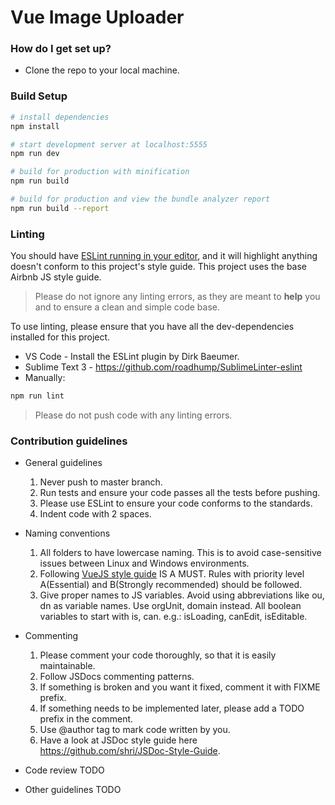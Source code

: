 # Vue Image Uploader

### How do I get set up? ###

* Clone the repo to your local machine.

### Build Setup ###

``` bash
# install dependencies
npm install

# start development server at localhost:5555
npm run dev

# build for production with minification
npm run build

# build for production and view the bundle analyzer report
npm run build --report
```

### Linting ###

You should have [ESLint running in your editor](http://eslint.org/docs/user-guide/integrations.html), and it will highlight anything doesn't conform to this project's style guide. This project uses the base Airbnb JS style guide.

> Please do not ignore any linting errors, as they are meant to **help** you and to ensure a clean and simple code base.

To use linting, please ensure that you have all the dev-dependencies installed for this project.
* VS Code - Install the ESLint plugin by Dirk Baeumer.
* Sublime Text 3 - https://github.com/roadhump/SublimeLinter-eslint
* Manually: 
``` bash
npm run lint
```

> Please do not push code with any linting errors.

### Contribution guidelines ###

* General guidelines
  1. Never push to master branch.
  2. Run tests and ensure your code passes all the tests before pushing.
  3. Please use ESLint to ensure your code conforms to the standards.
  4. Indent code with 2 spaces.

* Naming conventions
  1. All folders to have lowercase naming. This is to avoid case-sensitive issues between Linux and Windows environments.
  2. Following [VueJS style guide](https://vuejs.org/v2/style-guide/) IS A MUST. Rules with priority level A(Essential) and B(Strongly recommended) should be followed.
  3. Give proper names to JS variables. Avoid using abbreviations like ou, dn as variable names. Use orgUnit, domain instead. All boolean variables to start with is, can. e.g.: isLoading, canEdit, isEditable.

* Commenting
  1. Please comment your code thoroughly, so that it is easily maintainable.
  2. Follow JSDocs commenting patterns.
  3. If something is broken and you want it fixed, comment it with FIXME prefix.
  4. If something needs to be implemented later, please add a TODO prefix in the comment.
  5. Use @author tag to mark code written by you.
  6. Have a look at JSDoc style guide here https://github.com/shri/JSDoc-Style-Guide.

* Code review TODO
* Other guidelines TODO
